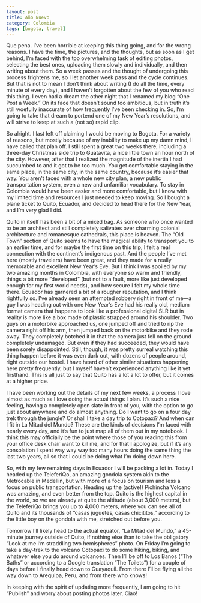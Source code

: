 ```yaml
---
layout: post
title: Año Nuevo
category: Colombia
tags: [bogota, travel]
---
```


Que pena. I’ve been horrible at keeping this thing going, and for the wrong reasons. I have the time, the pictures, and the thoughts, but as soon as I get behind, I’m faced with the too overwhelming task of editing photos, selecting the best ones, uploading them slowly and individually, and then writing about them. So a week passes and the thought of undergoing this process frightens me, so I let another week pass and the cycle continues. But that is not to mean I don’t think about writing (I do all the time, every minute of every day), and I haven’t forgotten about the few of you who read this thing.  I even had a dream the other night that I renamed my blog “One Post a Week.” On its face that doesn’t sound too ambitious, but in truth it’s still woefully inaccurate of how frequently I’ve been checking in. So, I’m going to take that dream to portend one of my New Year’s resolutions, and will strive to keep at such a (not so) rapid clip.

So alright. I last left off claiming I would be moving to Bogota. For a variety of reasons, but mostly because of my inability to make up my damn mind, I have called that plan off. I still spent a great two weeks there, including a three-day Christmas side trip to Guatavita, a nice little town an hour north of the city. However, after that I realized the magnitude of the inertia I had succumbed to and it got to be too much. You get comfortable staying in the same place, in the same city, in the same country, because it’s easier that way. You aren’t faced with a whole new city plan, a new public transportation system, even a new and unfamiliar vocabulary. To stay in Colombia would have been easier and more comfortable, but I know with my limited time and resources I just needed to keep moving. So I bought a plane ticket to Quito, Ecuador, and decided to head there for the New Year, and I’m very glad I did.

Quito in itself has been a bit of a mixed bag. As someone who once wanted to be an architect and still completely salivates over charming colonial architecture and romanesque cathedrals, this place is heaven. The “Old Town” section of Quito seems to have the magical ability to transport you to an earlier time, and for maybe the first time on this trip, I felt a real connection with the continent’s indigenous past. And the people I’ve met here (mostly travelers) have been great, and they made for a really memorable and excellent New Year’s Eve. But I think I was spoiled by my two amazing months in Colombia, with everyone so warm and friendly, things a bit more “developed” (but not to a fault, more like just developed enough for my first world needs), and how secure I felt my whole time there. Ecuador has garnered a bit of a rougher reputation, and I think rightfully so. I’ve already seen an attempted robbery right in front of me—a guy I was heading out with one New Year’s Eve had his really old, medium format camera that happens to look like a professional digital SLR but in reality is more like a box made of plastic strapped around his shoulder. Two guys on a motorbike approached us, one jumped off and tried to rip the camera right off his arm, then jumped back on the motorbike and they rode away. They completely botched it in that the camera just fell on the ground completely undamaged. But even if they had succeeded, they would have been sorely disappointed. Still, though, it was pretty surreal watching this thing happen before it was even dark out, with dozens of people around, right outside our hostel. I have heard of other similar situations happening here pretty frequently, but I myself haven’t experienced anything like it yet firsthand. This is all just to say that Quito has a lot a lot to offer, but it comes at a higher price.

I have been working out the details of my next few weeks, a process I love almost as much as I love doing the actual things I plan. It’s such a nice feeling, having a completely open slate in front of you, with the option to go just about anywhere and do almost anything. Do I want to go on a four day trek through the jungle? Or shall I take a day trip to Cotopaxi? And when can I fit in La Mitad del Mundo? These are the kinds of decisions I’m faced with nearly every day, and it’s fun to just map all of them out in my notebook. I think this may officially be the point where those of you reading this from your office desk chair want to kill me, and for that I apologize, but if it’s any consolation I spent way way way too many hours doing the same thing the last two years, all so that I could be doing what I’m doing down here.

So, with my few remaining days in Ecuador I will be packing a lot in. Today I headed up the TeleferiQo, an amazing gondola system akin to the Metrocable in Medellin, but with more of a focus on tourism and less a focus on public transportation. Heading up the (active!) Pichincha Volcano was amazing, and even better from the top. Quito is the highest capital in the world, so we are already at quite the altitude (about 3,000 meters), but the TeleferiQo brings you up to 4,000 meters, where you can see all of Quito and its thousands of “casas juguetes, casas chicititos,” according to the little boy on the gondola with me, stretched out before you.

Tomorrow I’ll likely head to the actual equator, “La Mitad del Mundo,” a 45-minute journey outside of Quito, if nothing else than to take the obligatory “Look at me I’m straddling two hemispheres” photo. On Friday I’m going to take a day-trek to the volcano Cotopaxi to do some hiking, biking, and whatever else you do around volcanoes. Then I’ll be off to Los Banos (“The Baths” or according to a Google translation “The Toilets”) for a couple of days before I finally head down to Guayaquil. From there I’ll be flying all the way down to Arequipa, Peru, and from there who knows!

In keeping with the spirit of updating more frequently, I am going to hit “Publish” and worry about posting photos later. Ciao!